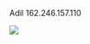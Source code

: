 Adil
162.246.157.110  

![](https://travis-ci.com/cmput401-fall2018/web-app-ci-cd-with-travis-ci-amalik2.svg?token=xJjZvyBEoyHCbmwNokpv&branch=master)